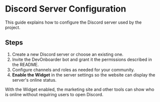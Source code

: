 # Discord Server Configuration

This guide explains how to configure the Discord server used by the project.

## Steps

1. Create a new Discord server or choose an existing one.
2. Invite the DevOnboarder bot and grant it the permissions described in the README.
3. Configure channels and roles as needed for your community.
4. **Enable the Widget** in the server settings so the website can display the server's online status.

With the Widget enabled, the marketing site and other tools can show who is
online without requiring users to open Discord.
